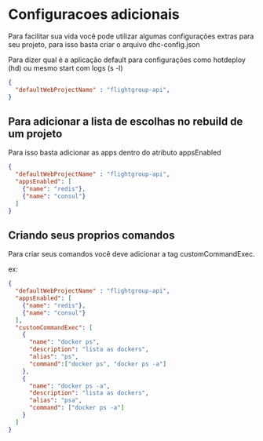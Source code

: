 # Configuracoes adicionais

Para facilitar sua vida você pode utilizar algumas configurações extras para seu projeto, para isso basta criar o arquivo dhc-config.json

Para dizer qual é a aplicação default para configurações como hotdeploy (hd) ou mesmo start com logs (s -l)

```json
{
  "defaultWebProjectName" : "flightgroup-api",
}
```

## Para adicionar a lista de escolhas no rebuild de um projeto

Para isso basta adicionar as apps dentro do atributo appsEnabled

```json
{
  "defaultWebProjectName" : "flightgroup-api",
  "appsEnabled": [
    {"name": "redis"},
    {"name": "consul"}
  ]
}
```

## Criando seus proprios comandos 

Para criar seus comandos você deve adicionar a tag customCommandExec.


ex:
```json
{
  "defaultWebProjectName" : "flightgroup-api",
  "appsEnabled": [
    {"name": "redis"},
    {"name": "consul"}
  ],
  "customCommandExec": [
    {
      "name": "docker ps",
      "description": "lista as dockers",
      "alias": "ps",
      "command":["docker ps", "docker ps -a"] 
    },
    {
      "name": "docker ps -a",
      "description": "lista as dockers",
      "alias": "psa",
      "command": ["docker ps -a"]
    }
  ]
}
```